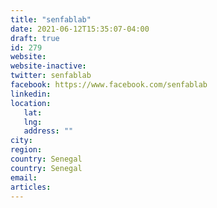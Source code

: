 ```yaml
---
title: "senfablab"
date: 2021-06-12T15:35:07-04:00
draft: true
id: 279
website: 
website-inactive: 
twitter: senfablab
facebook: https://www.facebook.com/senfablab
linkedin: 
location: 
   lat: 
   lng: 
   address: ""
city: 
region: 
country: Senegal
country: Senegal
email: 
articles:
---
```



